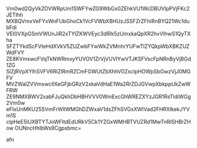 Vm0wd2QyVkZOVWRpUm1SWFYwZG9WbGx0ZEhkVU1WcDBUVlpPVjFKc2JETlhh
MXBQVmxVeFYxWnFUbGhoCk1VcFVWbXBHUzJSSFZrZFhiRnBYQ21Wc1dubFdi
VEI0VXpGSmVWUnJiR2xTYlZKWVEyc3dlRk5zUmxkaQpXR2hvVlhwS1QyTXha
SFZTYkdScFVteHdXVkV5ZUZwbFYwWkZVMnhrYUFwTlZYQkpWbXBKZUZWdFVY
ZE8KVmxwcFVqTkNWRmxyYUVOV1ZrVjVUVlYwVTJKSFVscFpNRnByVjBGd1ZG
SlZjRVpXYlhSVFV6RlZlRmRZCmFGWUtZbXhhV0ZsclpHOWpSbGwzVjJ0MGFV
MVZWalZVVmxwcllXeGFjbGRzV2xkaVdHaE1Wa2RrZDJGVwpXbkppUkZwWFRW
ZE9NMXBWV2xabFJuQkhDbHBHVVV0WmExcGhWREZXYzJGR1RsTldiWGg2Vm0w
eFIxUnMKU25SVmFrWllWMGhDZWxaV1dsZFhSVGxXWlVad2FHRXlkekJYVm1S
clpHeE5lUXBTYTJoWFltdEdURkV5Ck1YZGxWMHBTVUZRd1MwTnRlSHBrZHow
OUNncHhlbWs9Cgpxbmc=

afn